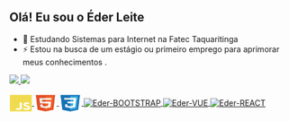 ## Olá! Eu sou o Éder Leite

- 🌱 Estudando Sistemas para Internet na Fatec Taquaritinga
- ⚡ Estou na busca de um estágio ou primeiro emprego para aprimorar meus conhecimentos .
<div>
  <a href="https://github.com/EderLeite94">
  <img height="180em" src="https://github-readme-stats.vercel.app/api?username=EderLeite94&show_icons=true&theme=dracula&include_all_commits=true&count_private=true"/>
  <img height="180em" src="https://github-readme-stats.vercel.app/api/top-langs/?username=EderLeite94&layout=compact&langs_count=7&theme=dracula"/>
</div>
<div style="display: inline_block"><br>
  <img align="center" alt="Eder-Js" height="30" width="40" src="https://raw.githubusercontent.com/devicons/devicon/master/icons/javascript/javascript-plain.svg">
  <img align="center" alt="Eder-HTML" height="30" width="40" src="https://raw.githubusercontent.com/devicons/devicon/master/icons/html5/html5-original.svg">
  <img align="center" alt="Eder-CSS" height="30" width="40" src="https://raw.githubusercontent.com/devicons/devicon/master/icons/css3/css3-original.svg">
  <img align="center" alt="Eder-BOOTSTRAP" height="30" width="40" src="https://cdn.jsdelivr.net/gh/devicons/devicon/icons/bootstrap/bootstrap-original.svg">  
  <img align="center" alt="Eder-VUE" height="30" width="40" src="https://cdn.jsdelivr.net/gh/devicons/devicon/icons/vuejs/vuejs-original.svg">
  <img align="center" alt="Eder-REACT" height="30" width="40" src="https://cdn.jsdelivr.net/gh/devicons/devicon/icons/react/react-original.svg">
 
>
</div>  
